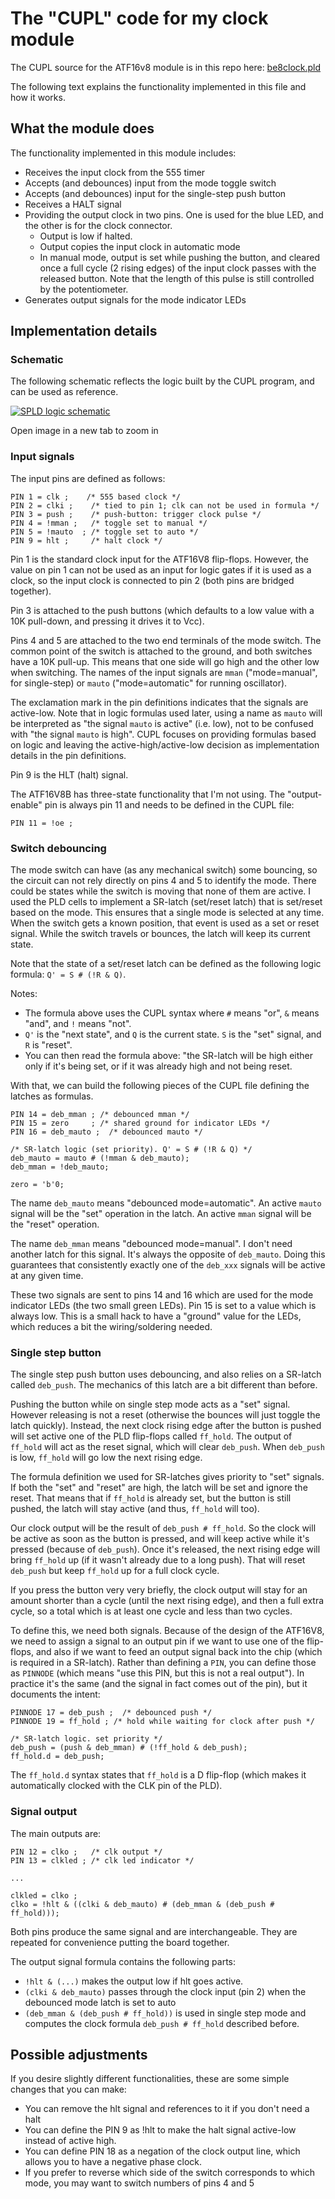 # The "CUPL" code for my clock module

The CUPL source for the ATF16v8 module is in this repo here: [be8clock.pld](https://github.com/siliconchronicles/clock-module/blob/main/cupl/be8clock.pld)

The following text explains the functionality implemented in this file and how it works.

## What the module does

The functionality implemented in this module includes:

* Receives the input clock from the 555 timer
* Accepts (and debounces) input from the mode toggle switch
* Accepts (and debounces) input for the single-step push button
* Receives a HALT signal
* Providing the output clock in two pins. One is used for the blue LED, and the other is for
  the clock connector.
    * Output is low if halted.
    * Output copies the input clock in automatic mode
    * In manual mode, output is set while pushing the button, and cleared once a full
      cycle (2 rising edges) of the input clock passes with the released button.
      Note that the length of this pulse is still controlled by the potentiometer.
* Generates output signals for the mode indicator LEDs

## Implementation details

### Schematic

The following schematic reflects the logic built by the CUPL program, and can be used as reference.

[![SPLD logic schematic](pictures/spld-logic.png)](pictures/spld-logic.png)

Open image in a new tab to zoom in

### Input signals

The input pins are defined as follows:

```
PIN 1 = clk ;    /* 555 based clock */
PIN 2 = clki ;    /* tied to pin 1; clk can not be used in formula */
PIN 3 = push ;    /* push-button: trigger clock pulse */ 
PIN 4 = !mman ;   /* toggle set to manual */ 
PIN 5 = !mauto  ; /* toggle set to auto */ 
PIN 9 = hlt ;     /* halt clock */ 
```

Pin 1 is the standard clock input for the ATF16V8 flip-flops. However, the value on pin 1
can not be used as an input for logic gates if it is used as a clock, so the input clock is
connected to pin 2 (both pins are bridged together).

Pin 3 is attached to the push buttons (which defaults to a low value with a 10K pull-down,
and pressing it drives it to Vcc).

Pins 4 and 5 are attached to the two end terminals of the mode switch. The common point of
the switch is attached to the ground, and both switches have a 10K pull-up. This means that
one side will go high and the other low when switching. The names of the input signals
are `mman` ("mode=manual", for single-step) or `mauto` ("mode=automatic" for running
oscillator).

The exclamation mark in the pin definitions indicates that the signals are active-low. Note that
in logic formulas used later, using a name as `mauto` will be interpreted as "the signal `mauto`
is active" (i.e. low), not to be confused with "the signal `mauto` is high". CUPL focuses
on providing formulas based on logic and leaving the active-high/active-low decision as
implementation details in the pin definitions.

Pin 9 is the HLT (halt) signal.

The ATF16V8B has three-state functionality that I'm not using. The "output-enable" pin is
always pin 11 and needs to be defined in the CUPL file:

```
PIN 11 = !oe ;
```

### Switch debouncing

The mode switch can have (as any mechanical switch) some bouncing, so the circuit can not
rely directly on pins 4 and 5 to identify the mode. There could be states while the switch
is moving that none of them are active. I used the PLD cells to implement a SR-latch 
(set/reset latch) that is set/reset based on the mode. This ensures that a single mode
is selected at any time. When the switch gets a known
position, that event is used as a set or reset signal. While the switch travels or bounces,
the latch will keep its current state.

Note that the state of a set/reset latch can be defined as the following logic formula:
 `Q' = S # (!R & Q)`.

Notes:
* The formula above uses the CUPL syntax where `#` means "or", `&` means "and", and `!`
  means "not".
* `Q'` is the "next state", and `Q` is the current state. `S` is the "set" signal, and `R` is "reset".
* You can then read the formula above: "the SR-latch will be high either only if it's being set,
  or if it was already high and not being reset.

With that, we can build the following pieces of the CUPL file defining the latches as
formulas.

```
PIN 14 = deb_mman ; /* debounced mman */
PIN 15 = zero     ; /* shared ground for indicator LEDs */
PIN 16 = deb_mauto ;  /* debounced mauto */

/* SR-latch logic (set priority). Q' = S # (!R & Q) */
deb_mauto = mauto # (!mman & deb_mauto);  
deb_mman = !deb_mauto;

zero = 'b'0;
```

The name `deb_mauto` means "debounced mode=automatic". An active `mauto` signal will be
the "set" operation in the latch. An active `mman` signal will be the "reset" operation.

The name `deb_mman` means "debounced mode=manual". I don't need another latch for this
signal. It's always the opposite of `deb_mauto`. Doing this guarantees that consistently exactly one of
the `deb_xxx` signals will be active at any given time.

These two signals are sent to pins 14 and 16 which are used for the mode indicator LEDs
(the two small green LEDs). Pin 15 is set to a value which is always low. This is a
small hack to have a "ground" value for the LEDs, which reduces a bit the wiring/soldering
needed.

### Single step button

The single step push button uses debouncing, and also relies on a SR-latch called `deb_push`.
The mechanics of this latch are a bit different than before.

Pushing the button while on single step mode acts as a
"set" signal. However releasing is not a reset (otherwise the bounces will just toggle
the latch quickly). Instead, the next clock rising edge after the button is pushed will set
active one of the PLD flip-flops called `ff_hold`. The output of `ff_hold` will act as
the reset signal, which will clear `deb_push`. When `deb_push` is low, `ff_hold` will go
low the next rising edge.

The formula definition we used for SR-latches gives priority to "set" signals. If both
the "set" and "reset" are high, the latch will be set and ignore the reset. That means
that if `ff_hold` is already set, but the button is still pushed, the latch will stay
active (and thus, `ff_hold` will too).

Our clock output will be the result of `deb_push # ff_hold`. So the clock will be active
as soon as the button is pressed, and will keep active while it's pressed (because of
`deb_push`). Once it's released, the next rising edge will bring `ff_hold` up (if it
wasn't already due to a long push). That will reset `deb_push` but keep `ff_hold` up for
a full clock cycle.

If you press the button very very briefly, the clock output will stay for an amount
shorter than a cycle (until the next rising edge), and then a full extra cycle, so a
total which is at least one cycle and less than two cycles.

To define this, we need both signals. Because of the design of the ATF16V8, we need to
assign a signal to an output pin if we want to use one of the flip-flops, and also if
we want to feed an output signal back into the chip (which is required in a SR-latch).
Rather than defining a `PIN`, you can define those as `PINNODE` (which means "use this
PIN, but this is not a real output"). In practice it's the same (and the signal in fact
comes out of the pin), but it documents the intent:

```
PINNODE 17 = deb_push ;  /* debounced push */
PINNODE 19 = ff_hold ; /* hold while waiting for clock after push */

/* SR-latch logic. set priority */
deb_push = (push & deb_mman) # (!ff_hold & deb_push); 
ff_hold.d = deb_push;
```
The `ff_hold.d` syntax states that `ff_hold` is a D flip-flop (which makes it
automatically clocked with the CLK pin of the PLD).


### Signal output


The main outputs are:

```
PIN 12 = clko ;   /* clk output */ 
PIN 13 = clkled ; /* clk led indicator */ 

...

clkled = clko ;
clko = !hlt & ((clki & deb_mauto) # (deb_mman & (deb_push # ff_hold)));

```

Both pins produce the same signal and are interchangeable. They are repeated for
convenience putting the board together.

The output signal formula contains the following parts:

* `!hlt & (...)` makes the output low if hlt goes active.
* `(clki & deb_mauto)` passes through the clock input (pin 2) when the debounced mode latch is set to auto
* `(deb_mman & (deb_push # ff_hold))` is used in single step mode and computes the
  clock formula `deb_push # ff_hold` described before.

## Possible adjustments

If you desire slightly different functionalities, these are some simple changes that you
can make:

* You can remove the hlt signal and references to it if you don't need a halt
* You can define the PIN 9 as !hlt to make the halt signal active-low instead of active
  high.
* You can define PIN 18 as a negation of the clock output line, which allows you to
  have a negative phase clock.
* If you prefer to reverse which side of the switch corresponds to which mode, you may
  want to switch numbers of pins 4 and 5
